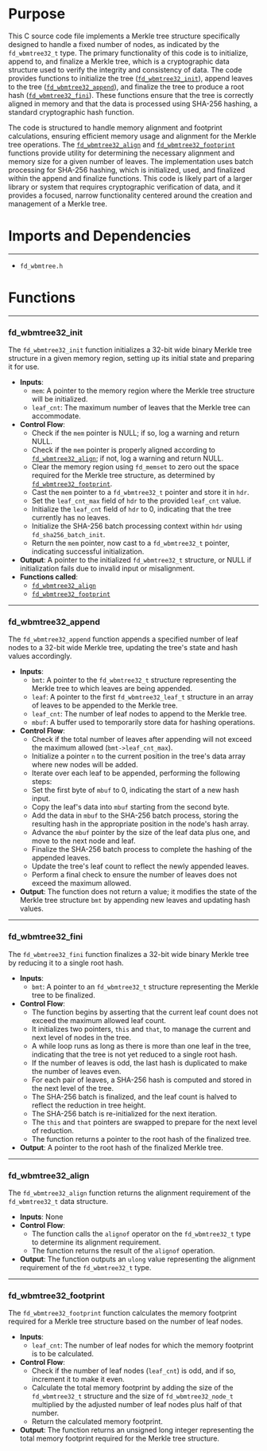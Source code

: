 # Purpose
This C source code file implements a Merkle tree structure specifically designed to handle a fixed number of nodes, as indicated by the `fd_wbmtree32_t` type. The primary functionality of this code is to initialize, append to, and finalize a Merkle tree, which is a cryptographic data structure used to verify the integrity and consistency of data. The code provides functions to initialize the tree ([`fd_wbmtree32_init`](#fd_wbmtree32_init)), append leaves to the tree ([`fd_wbmtree32_append`](#fd_wbmtree32_append)), and finalize the tree to produce a root hash ([`fd_wbmtree32_fini`](#fd_wbmtree32_fini)). These functions ensure that the tree is correctly aligned in memory and that the data is processed using SHA-256 hashing, a standard cryptographic hash function.

The code is structured to handle memory alignment and footprint calculations, ensuring efficient memory usage and alignment for the Merkle tree operations. The [`fd_wbmtree32_align`](#fd_wbmtree32_align) and [`fd_wbmtree32_footprint`](#fd_wbmtree32_footprint) functions provide utility for determining the necessary alignment and memory size for a given number of leaves. The implementation uses batch processing for SHA-256 hashing, which is initialized, used, and finalized within the append and finalize functions. This code is likely part of a larger library or system that requires cryptographic verification of data, and it provides a focused, narrow functionality centered around the creation and management of a Merkle tree.
# Imports and Dependencies

---
- `fd_wbmtree.h`


# Functions

---
### fd\_wbmtree32\_init<!-- {{#callable:fd_wbmtree32_init}} -->
The `fd_wbmtree32_init` function initializes a 32-bit wide binary Merkle tree structure in a given memory region, setting up its initial state and preparing it for use.
- **Inputs**:
    - `mem`: A pointer to the memory region where the Merkle tree structure will be initialized.
    - `leaf_cnt`: The maximum number of leaves that the Merkle tree can accommodate.
- **Control Flow**:
    - Check if the `mem` pointer is NULL; if so, log a warning and return NULL.
    - Check if the `mem` pointer is properly aligned according to [`fd_wbmtree32_align`](#fd_wbmtree32_align); if not, log a warning and return NULL.
    - Clear the memory region using `fd_memset` to zero out the space required for the Merkle tree structure, as determined by [`fd_wbmtree32_footprint`](#fd_wbmtree32_footprint).
    - Cast the `mem` pointer to a `fd_wbmtree32_t` pointer and store it in `hdr`.
    - Set the `leaf_cnt_max` field of `hdr` to the provided `leaf_cnt` value.
    - Initialize the `leaf_cnt` field of `hdr` to 0, indicating that the tree currently has no leaves.
    - Initialize the SHA-256 batch processing context within `hdr` using `fd_sha256_batch_init`.
    - Return the `mem` pointer, now cast to a `fd_wbmtree32_t` pointer, indicating successful initialization.
- **Output**: A pointer to the initialized `fd_wbmtree32_t` structure, or NULL if initialization fails due to invalid input or misalignment.
- **Functions called**:
    - [`fd_wbmtree32_align`](#fd_wbmtree32_align)
    - [`fd_wbmtree32_footprint`](#fd_wbmtree32_footprint)


---
### fd\_wbmtree32\_append<!-- {{#callable:fd_wbmtree32_append}} -->
The `fd_wbmtree32_append` function appends a specified number of leaf nodes to a 32-bit wide Merkle tree, updating the tree's state and hash values accordingly.
- **Inputs**:
    - `bmt`: A pointer to the `fd_wbmtree32_t` structure representing the Merkle tree to which leaves are being appended.
    - `leaf`: A pointer to the first `fd_wbmtree32_leaf_t` structure in an array of leaves to be appended to the Merkle tree.
    - `leaf_cnt`: The number of leaf nodes to append to the Merkle tree.
    - `mbuf`: A buffer used to temporarily store data for hashing operations.
- **Control Flow**:
    - Check if the total number of leaves after appending will not exceed the maximum allowed (`bmt->leaf_cnt_max`).
    - Initialize a pointer `n` to the current position in the tree's data array where new nodes will be added.
    - Iterate over each leaf to be appended, performing the following steps:
    - Set the first byte of `mbuf` to 0, indicating the start of a new hash input.
    - Copy the leaf's data into `mbuf` starting from the second byte.
    - Add the data in `mbuf` to the SHA-256 batch process, storing the resulting hash in the appropriate position in the node's hash array.
    - Advance the `mbuf` pointer by the size of the leaf data plus one, and move to the next node and leaf.
    - Finalize the SHA-256 batch process to complete the hashing of the appended leaves.
    - Update the tree's leaf count to reflect the newly appended leaves.
    - Perform a final check to ensure the number of leaves does not exceed the maximum allowed.
- **Output**: The function does not return a value; it modifies the state of the Merkle tree structure `bmt` by appending new leaves and updating hash values.


---
### fd\_wbmtree32\_fini<!-- {{#callable:fd_wbmtree32_fini}} -->
The `fd_wbmtree32_fini` function finalizes a 32-bit wide binary Merkle tree by reducing it to a single root hash.
- **Inputs**:
    - `bmt`: A pointer to an `fd_wbmtree32_t` structure representing the Merkle tree to be finalized.
- **Control Flow**:
    - The function begins by asserting that the current leaf count does not exceed the maximum allowed leaf count.
    - It initializes two pointers, `this` and `that`, to manage the current and next level of nodes in the tree.
    - A while loop runs as long as there is more than one leaf in the tree, indicating that the tree is not yet reduced to a single root hash.
    - If the number of leaves is odd, the last hash is duplicated to make the number of leaves even.
    - For each pair of leaves, a SHA-256 hash is computed and stored in the next level of the tree.
    - The SHA-256 batch is finalized, and the leaf count is halved to reflect the reduction in tree height.
    - The SHA-256 batch is re-initialized for the next iteration.
    - The `this` and `that` pointers are swapped to prepare for the next level of reduction.
    - The function returns a pointer to the root hash of the finalized tree.
- **Output**: A pointer to the root hash of the finalized Merkle tree.


---
### fd\_wbmtree32\_align<!-- {{#callable:fd_wbmtree32_align}} -->
The `fd_wbmtree32_align` function returns the alignment requirement of the `fd_wbmtree32_t` data structure.
- **Inputs**: None
- **Control Flow**:
    - The function calls the `alignof` operator on the `fd_wbmtree32_t` type to determine its alignment requirement.
    - The function returns the result of the `alignof` operation.
- **Output**: The function outputs an `ulong` value representing the alignment requirement of the `fd_wbmtree32_t` type.


---
### fd\_wbmtree32\_footprint<!-- {{#callable:fd_wbmtree32_footprint}} -->
The `fd_wbmtree32_footprint` function calculates the memory footprint required for a Merkle tree structure based on the number of leaf nodes.
- **Inputs**:
    - `leaf_cnt`: The number of leaf nodes for which the memory footprint is to be calculated.
- **Control Flow**:
    - Check if the number of leaf nodes (`leaf_cnt`) is odd, and if so, increment it to make it even.
    - Calculate the total memory footprint by adding the size of the `fd_wbmtree32_t` structure and the size of `fd_wbmtree32_node_t` multiplied by the adjusted number of leaf nodes plus half of that number.
    - Return the calculated memory footprint.
- **Output**: The function returns an unsigned long integer representing the total memory footprint required for the Merkle tree structure.


